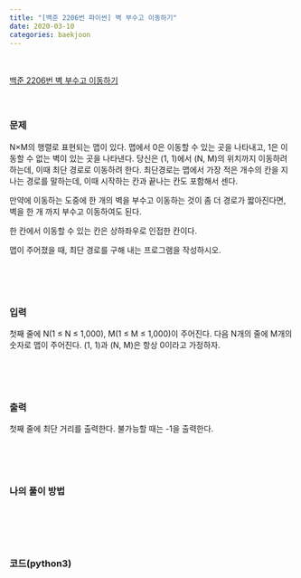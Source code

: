 ```yaml
---
title: "[백준 2206번 파이썬] 벽 부수고 이동하기"
date: 2020-03-10
categories: baekjoon
---
```


<br><br>
[백준 2206번 벽 부수고 이동하기](https://www.acmicpc.net/problem/2206)
<br><br><br>

### 문제<br>

N×M의 행렬로 표현되는 맵이 있다. 맵에서 0은 이동할 수 있는 곳을 나타내고, 1은 이동할 수 없는 벽이 있는 곳을 나타낸다. 당신은 (1, 1)에서 (N, M)의 위치까지 이동하려 하는데, 이때 최단 경로로 이동하려 한다. 최단경로는 맵에서 가장 적은 개수의 칸을 지나는 경로를 말하는데, 이때 시작하는 칸과 끝나는 칸도 포함해서 센다.

만약에 이동하는 도중에 한 개의 벽을 부수고 이동하는 것이 좀 더 경로가 짧아진다면, 벽을 한 개 까지 부수고 이동하여도 된다.

한 칸에서 이동할 수 있는 칸은 상하좌우로 인접한 칸이다.

맵이 주어졌을 때, 최단 경로를 구해 내는 프로그램을 작성하시오.

<br><br><br>

### 입력<br>

첫째 줄에 N(1 ≤ N ≤ 1,000), M(1 ≤ M ≤ 1,000)이 주어진다. 다음 N개의 줄에 M개의 숫자로 맵이 주어진다. (1, 1)과 (N, M)은 항상 0이라고 가정하자.

<br><br><br>

### 출력<br>

첫째 줄에 최단 거리를 출력한다. 불가능할 때는 -1을 출력한다.

<br><br><br>

### 나의 풀이 방법<br>

```python

```

<br><br><br>


### 코드(python3)
```python

```
